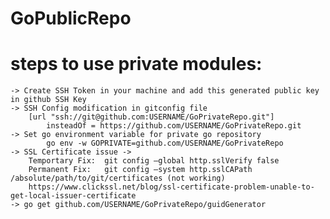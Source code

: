 # GoPublicRepo
# steps to use private modules:
    -> Create SSH Token in your machine and add this generated public key in github SSH Key
    -> SSH Config modification in gitconfig file
    	[url "ssh://git@github.com:USERNAME/GoPrivateRepo.git"]
    		insteadOf = https://github.com/USERNAME/GoPrivateRepo.git
    -> Set go environment variable for private go repository
    		go env -w GOPRIVATE=github.com/USERNAME/GoPrivateRepo
    -> SSL Certificate issue ->
    	Temportary Fix:  git config –global http.sslVerify false
    	Permanent Fix:   git config –system http.sslCAPath /absolute/path/to/git/certificates (not working)
    	https://www.clickssl.net/blog/ssl-certificate-problem-unable-to-get-local-issuer-certificate
    -> go get github.com/USERNAME/GoPrivateRepo/guidGenerator
